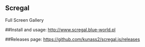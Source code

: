 ## Scregal
Full Screen Gallery

##Install and usage:
http://www.scregal.blue-world.pl

##Releases page:
https://github.com/kunass2/scregal.js/releases
